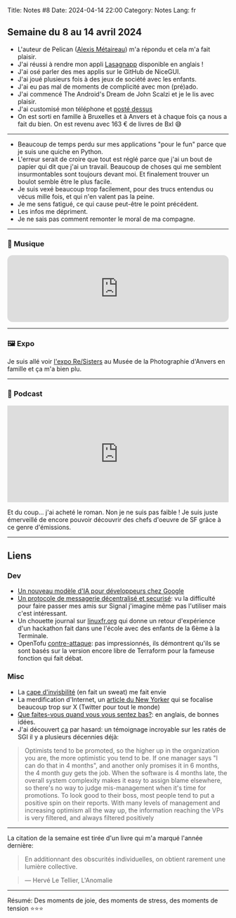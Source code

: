Title: Notes #8
Date: 2024-04-14 22:00
Category: Notes
Lang: fr

## Semaine du 8 au 14 avril 2024

* L'auteur de Pelican ([Alexis Métaireau](https://blog.notmyidea.org/)) m'a répondu et cela m'a fait plaisir.
* J'ai réussi à rendre mon appli [Lasagnapp](https://lasagnapp.fly.dev/) disponible en anglais !
* J'ai osé parler des mes applis sur le GitHub de NiceGUI.
* J'ai joué plusieurs fois à des jeux de société avec les enfants.
* J'ai eu pas mal de moments de complicité avec mon (pré)ado.
* J'ai commencé The Android's Dream de John Scalzi et je le lis avec plaisir.
* J'ai customisé mon téléphone et [posté dessus]({filename}/articles/minimalism.md)
* On est sorti en famille à Bruxelles et à Anvers et à chaque fois ça nous a fait du bien. On est revenu avec 163 € de livres de Bxl 😅

---

* Beaucoup de temps perdu sur mes applications "pour le fun" parce que je suis une quiche en Python.
* L'erreur serait de croire que tout est réglé parce que j'ai un bout de papier qui dit que j'ai un travail. Beaucoup de choses qui me semblent insurmontables sont toujours devant moi. Et finalement trouver un boulot semble être le plus facile.
* Je suis vexé beaucoup trop facilement, pour des trucs entendus ou vécus mille fois, et qui n'en valent pas la peine.
* Je me sens fatigué, ce qui cause peut-être le point précédent.
* Les infos me dépriment.
* Je ne sais pas comment remonter le moral de ma compagne.

---

### 🎵 Musique

<iframe style="border-radius:12px" src="https://open.spotify.com/embed/track/5EauMVTXVoQOkax03XXVaV?utm_source=generator" width="100%" height="152" frameBorder="0" allowfullscreen="" allow="autoplay; clipboard-write; encrypted-media; fullscreen; picture-in-picture" loading="lazy"></iframe>


---

### 🖼️ Expo

Je suis allé voir [l'expo Re/Sisters](https://fomu.be/fr/expositions/re-sisters-a-lens-on-gender-and-ecology) au Musée de la Photographie d'Anvers en famille et ça m'a bien plu.

---

### 🎤 Podcast

<iframe name="Ausha Podcast Player" frameborder="0" loading="lazy" id="ausha-Ut0W" height="220" style="border: none; width:100%; height:220px" src="https://player.ausha.co/?podcastId=ygzaeCjweQap&v=3&playerId=ausha-Ut0W"></iframe><script src="https://player.ausha.co/ausha-player.js"></script>

Et du coup... j'ai acheté le roman.
Non je ne suis pas faible ! Je suis juste émerveillé de encore pouvoir découvrir des chefs d'oeuvre de SF grâce à ce genre d'émissions.

---

## Liens

### Dev

* [Un nouveau modèle d'IA pour développeurs chez Google](https://developers.googleblog.com/2024/04/gemma-family-expands.html)
* [Un protocole de messagerie décentralisé et securisé](https://matrix.org/): vu la difficulté pour faire passer mes amis sur Signal j'imagine même pas l'utiliser mais c'est intéressant.
* Un chouette journal sur [linuxfr.org](linuxfr.org) qui donne un retour d'expérience d'un hackathon fait dans une l'école avec des enfants de la 6ème à la Terminale.
* OpenTofu [contre-attaque](https://opentofu.org/blog/our-response-to-hashicorps-cease-and-desist/): pas impressionnés, ils démontrent qu'ils se sont basés sur la version encore libre de Terraform pour la fameuse fonction qui fait débat.

### Misc

* La [cape d'invisbilité](https://www.cs.umd.edu/~tomg/projects/invisible/) (en fait un sweat) me fait envie
* La merdification d'Internet, un [article du New Yorker](https://www.newyorker.com/culture/infinite-scroll/why-the-internet-isnt-fun-anymore) qui se focalise beaucoup trop sur X (Twitter pour tout le monde)
* [Que faites-vous quand vous vous sentez bas?](https://www.reddit.com/r/getdisciplined/comments/1c1bem2/whats_your_goto_method_for_lifting_your_mood_when/): en anglais, de bonnes idées.
* J'ai découvert [ça](https://www.seriss.com/people/erco/sgi-irix-bloat-document.txt) par hasard: un témoignage incroyable sur les ratés de SGI il y a plusieurs décennies déjà:

> Optimists tend to be promoted, so the higher up in the organization you are, the more optimistic you tend to be. If one manager says "I can do that in 4 months", and another only promises it in 6 months, the 4 month guy gets the job. When the software is 4 months late, the overall system complexity makes it easy to assign blame elsewhere, so there's no way to judge mis-management when it's time for promotions.
> To look good to their boss, most people tend to put a positive spin on their reports. With many levels of management and increasing optimism all the way up, the information reaching the VPs is very filtered, and always filtered positively

---

La citation de la semaine est tirée d'un livre qui m'a marqué l'année dernière:

> En additionnant des obscurités individuelles, on obtient rarement une lumière collective.

> ― Hervé Le Tellier, L'Anomalie

---

Résumé: Des moments de joie, des moments de stress, des moments de tension ⭐⭐⭐